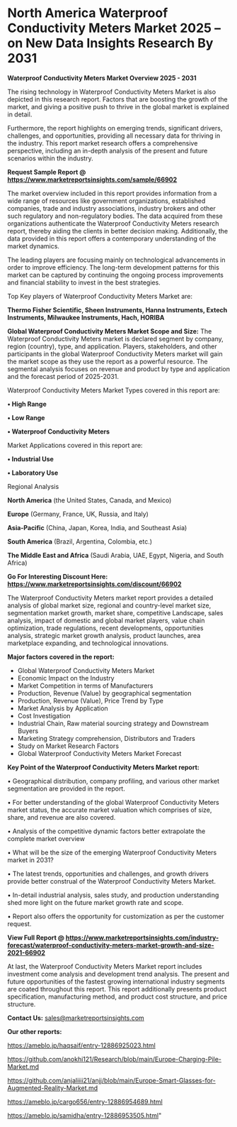 # North America Waterproof Conductivity Meters Market 2025 – on New Data Insights Research By 2031

<Strong> Waterproof Conductivity Meters Market Overview 2025 - 2031</strong>

The rising technology in Waterproof Conductivity Meters Market is also depicted in this research report. Factors that are boosting the growth of the market, and giving a positive push to thrive in the global market is explained in detail.

Furthermore, the report highlights on emerging trends, significant drivers, challenges, and opportunities, providing all necessary data for thriving in the industry. This report market research offers a comprehensive perspective, including an in-depth analysis of the present and future scenarios within the industry.

<strong>Request Sample Report @ <a href=https://www.marketreportsinsights.com/sample/66902>https://www.marketreportsinsights.com/sample/66902</a></strong>

The market overview included in this report provides information from a wide range of resources like government organizations, established companies, trade and industry associations, industry brokers and other such regulatory and non-regulatory bodies. The data acquired from these organizations authenticate the Waterproof Conductivity Meters research report, thereby aiding the clients in better decision making. Additionally, the data provided in this report offers a contemporary understanding of the market dynamics.

The leading players are focusing mainly on technological advancements in order to improve efficiency. The long-term development patterns for this market can be captured by continuing the ongoing process improvements and financial stability to invest in the best strategies.

Top Key players of Waterproof Conductivity Meters Market are:

<strong>Thermo Fisher Scientific, Sheen Instruments, Hanna Instruments, Extech Instruments, Milwaukee Instruments, Hach, HORIBA</strong>

<strong><b>Global Waterproof Conductivity Meters Market Scope and Size:</b></strong>
The Waterproof Conductivity Meters market is declared segment by company, region (country), type, and application. Players, stakeholders, and other participants in the global Waterproof Conductivity Meters market will gain the market scope as they use the report as a powerful resource. The segmental analysis focuses on revenue and product by type and application and the forecast period of 2025-2031.

Waterproof Conductivity Meters Market Types covered in this report are:

<strong>• High Range

• Low Range

• Waterproof Conductivity Meters</strong>

Market Applications covered in this report are:

<strong>• Industrial Use

• Laboratory Use</strong> 

Regional Analysis

<strong>North America</strong> (the United States, Canada, and Mexico)

<strong>Europe</strong> (Germany, France, UK, Russia, and Italy)

<strong>Asia-Pacific</strong> (China, Japan, Korea, India, and Southeast Asia)

<strong>South America</strong> (Brazil, Argentina, Colombia, etc.)

<strong>The Middle East and Africa</strong> (Saudi Arabia, UAE, Egypt, Nigeria, and South Africa)

<strong>Go For Interesting Discount Here: <a href=https://www.marketreportsinsights.com/discount/66902>https://www.marketreportsinsights.com/discount/66902</a></strong>

The Waterproof Conductivity Meters market report provides a detailed analysis of global market size, regional and country-level market size, segmentation market growth, market share, competitive Landscape, sales analysis, impact of domestic and global market players, value chain optimization, trade regulations, recent developments, opportunities analysis, strategic market growth analysis, product launches, area marketplace expanding, and technological innovations.

<strong><b>Major factors covered in the report:</b></strong>
<ul>
  <li>Global Waterproof Conductivity Meters Market </li>
  <li>Economic Impact on the Industry</li>
  <li>Market Competition in terms of Manufacturers</li>
  <li>Production, Revenue (Value) by geographical segmentation</li>
  <li>Production, Revenue (Value), Price Trend by Type</li>
  <li>Market Analysis by Application</li>
  <li>Cost Investigation</li>
  <li>Industrial Chain, Raw material sourcing strategy and Downstream Buyers</li>
  <li>Marketing Strategy comprehension, Distributors and Traders</li>
  <li>Study on Market Research Factors</li>
  <li>Global Waterproof Conductivity Meters Market Forecast</li>
</ul>

<strong><b>Key Point of the Waterproof Conductivity Meters Market report:</b></strong>

• Geographical distribution, company profiling, and various other market segmentation are provided in the report.

• For better understanding of the global Waterproof Conductivity Meters market status, the accurate market valuation which comprises of size, share, and revenue are also covered.

• Analysis of the competitive dynamic factors better extrapolate the complete market overview

• What will be the size of the emerging Waterproof Conductivity Meters market in 2031?

• The latest trends, opportunities and challenges, and growth drivers provide better construal of the Waterproof Conductivity Meters Market.

• In-detail industrial analysis, sales study, and production understanding shed more light on the future market growth rate and scope.

• Report also offers the opportunity for customization as per the customer request.

<strong><b>View Full Report @ <a href=https://www.marketreportsinsights.com/industry-forecast/waterproof-conductivity-meters-market-growth-and-size-2021-66902>https://www.marketreportsinsights.com/industry-forecast/waterproof-conductivity-meters-market-growth-and-size-2021-66902</a></b></strong>


At last, the Waterproof Conductivity Meters Market report includes investment come analysis and development trend analysis. The present and future opportunities of the fastest growing international industry segments are coated throughout this report. This report additionally presents product specification, manufacturing method, and product cost structure, and price structure.

<strong>Contact Us:</strong>
sales@marketreportsinsights.com

<strong>Our other reports:</strong>

<a href=https://ameblo.jp/haqsaif/entry-12886925023.html>https://ameblo.jp/haqsaif/entry-12886925023.html</a>

<a href=https://github.com/anokhi121/Research/blob/main/Europe-Charging-Pile-Market.md>https://github.com/anokhi121/Research/blob/main/Europe-Charging-Pile-Market.md</a>

<a href=https://github.com/anjaliiii21/anjj/blob/main/Europe-Smart-Glasses-for-Augmented-Reality-Market.md>https://github.com/anjaliiii21/anjj/blob/main/Europe-Smart-Glasses-for-Augmented-Reality-Market.md</a>

<a href=https://ameblo.jp/cargo656/entry-12886954689.html>https://ameblo.jp/cargo656/entry-12886954689.html</a>

<a href=https://ameblo.jp/samidha/entry-12886953505.html>https://ameblo.jp/samidha/entry-12886953505.html</a>"
